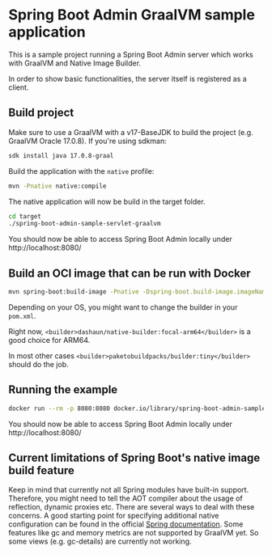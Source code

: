 # Spring Boot Admin GraalVM sample application

This is a sample project running a Spring Boot Admin server which works with GraalVM and Native Image Builder.

In order to show basic functionalities, the server itself is registered as a client.

## Build project

Make sure to use a GraalVM with a v17-BaseJDK to build the project (e.g. GraalVM Oracle 17.0.8).
If you're using sdkman:
```bash
sdk install java 17.0.8-graal
```
Build the application with the `native` profile:
```bash
mvn -Pnative native:compile
```
The native application will now be build in the target folder.
```bash
cd target
./spring-boot-admin-sample-servlet-graalvm
```
You should now be able to access Spring Boot Admin locally under http://localhost:8080/

## Build an OCI image that can be run with Docker

```bash
mvn spring-boot:build-image -Pnative -Dspring-boot.build-image.imageName=spring-boot-admin-sample-servlet-graalvm:latest
```
Depending on your OS, you might want to change the builder in your `pom.xml`.

Right now, `<builder>dashaun/native-builder:focal-arm64</builder>` is a good choice for ARM64.

In most other cases `<builder>paketobuildpacks/builder:tiny</builder>` should do the job.

## Running the example

```bash
docker run --rm -p 8080:8080 docker.io/library/spring-boot-admin-sample-servlet-graalvm:latest
```
You should now be able to access Spring Boot Admin locally under http://localhost:8080/

## Current limitations of Spring Boot's native image build feature

Keep in mind that currently not all Spring modules have built-in support. Therefore, you might need to tell the AOT compiler about the usage of reflection, dynamic proxies etc. There are several ways to deal with these concerns. A good starting point for specifying additional native configuration can be found in the official [Spring documentation](https://docs.spring.io/spring-framework/docs/6.0.0/reference/html/core.html#aot-hints).
Some features like gc and memory metrics are not supported by GraalVM yet. So some views (e.g. gc-details) are currently not working.

